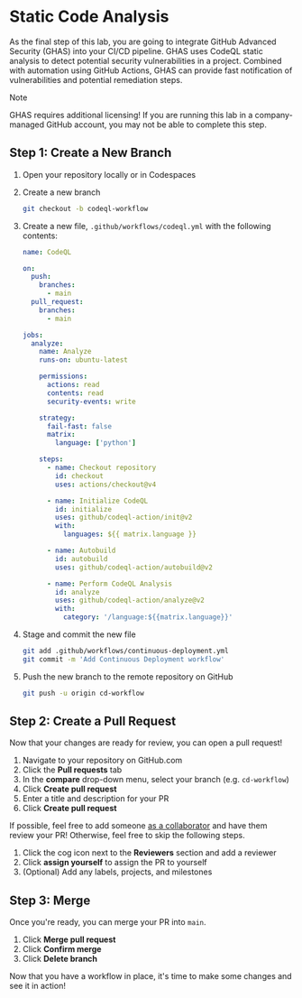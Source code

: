 # Static Code Analysis

As the final step of this lab, you are going to integrate GitHub Advanced
Security (GHAS) into your CI/CD pipeline. GHAS uses CodeQL static analysis to
detect potential security vulnerabilities in a project. Combined with automation
using GitHub Actions, GHAS can provide fast notification of vulnerabilities and
potential remediation steps.

> [!NOTE]
>
> GHAS requires additional licensing! If you are running this lab in a
> company-managed GitHub account, you may not be able to complete this step.

## Step 1: Create a New Branch

1. Open your repository locally or in Codespaces
1. Create a new branch

   ```bash
   git checkout -b codeql-workflow
   ```

1. Create a new file, `.github/workflows/codeql.yml` with the following
   contents:

   ```yaml
   name: CodeQL

   on:
     push:
       branches:
         - main
     pull_request:
       branches:
         - main

   jobs:
     analyze:
       name: Analyze
       runs-on: ubuntu-latest

       permissions:
         actions: read
         contents: read
         security-events: write

       strategy:
         fail-fast: false
         matrix:
           language: ['python']

       steps:
         - name: Checkout repository
           id: checkout
           uses: actions/checkout@v4

         - name: Initialize CodeQL
           id: initialize
           uses: github/codeql-action/init@v2
           with:
             languages: ${{ matrix.language }}

         - name: Autobuild
           id: autobuild
           uses: github/codeql-action/autobuild@v2

         - name: Perform CodeQL Analysis
           id: analyze
           uses: github/codeql-action/analyze@v2
           with:
             category: '/language:${{matrix.language}}'
   ```

1. Stage and commit the new file

   ```bash
   git add .github/workflows/continuous-deployment.yml
   git commit -m 'Add Continuous Deployment workflow'
   ```

1. Push the new branch to the remote repository on GitHub

   ```bash
   git push -u origin cd-workflow
   ```

## Step 2: Create a Pull Request

Now that your changes are ready for review, you can open a pull request!

1. Navigate to your repository on GitHub.com
1. Click the **Pull requests** tab
1. In the **compare** drop-down menu, select your branch (e.g. `cd-workflow`)
1. Click **Create pull request**
1. Enter a title and description for your PR
1. Click **Create pull request**

If possible, feel free to add someone
[as a collaborator](https://docs.github.com/en/account-and-profile/setting-up-and-managing-your-personal-account-on-github/managing-access-to-your-personal-repositories/inviting-collaborators-to-a-personal-repository)
and have them review your PR! Otherwise, feel free to skip the following steps.

1. Click the cog icon next to the **Reviewers** section and add a reviewer
1. Click **assign yourself** to assign the PR to yourself
1. (Optional) Add any labels, projects, and milestones

## Step 3: Merge

Once you're ready, you can merge your PR into `main`.

1. Click **Merge pull request**
1. Click **Confirm merge**
1. Click **Delete branch**

Now that you have a workflow in place, it's time to make some changes and see it
in action!
